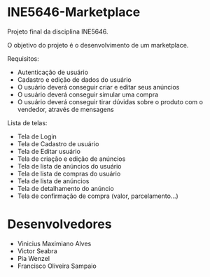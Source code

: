 # INE5646-Marketplace
Projeto final da disciplina INE5646.

O objetivo do projeto é o desenvolvimento de um marketplace.

Requisitos:
* Autenticação de usuário
* Cadastro e edição de dados do usuário
* O usuário deverá conseguir criar e editar seus anúncios
* O usuário deverá conseguir simular uma compra
* O usuário deverá conseguir tirar dúvidas sobre o produto com o vendedor, através de mensagens

Lista de telas:
* Tela de Login
* Tela de Cadastro de usuário
* Tela de Editar usuário
* Tela de criação e edição de anúncios
* Tela de lista de anúncios do usuário
* Tela de lista de compras do usuário
* Tela de lista de anúncios
* Tela de detalhamento do anúncio
* Tela de confirmação de compra (valor, parcelamento...)

# Desenvolvedores
* Vinicius Maximiano Alves
* Victor Seabra
* Pia Wenzel
* Francisco Oliveira Sampaio
